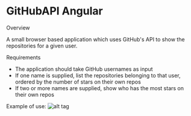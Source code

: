 # GitHubAPI Angular
Overview

A small browser based application which uses GitHub's API to show the repositories for a given user. 

Requirements
- The application should take GitHub usernames as input
- If one name is supplied, list the repositories belonging to that user, ordered by the number of stars on their own repos
- If two or more names are supplied, show who has the most stars on their own repos


Example of use:
![alt tag](http://i.imgur.com/Tagchff.png)
